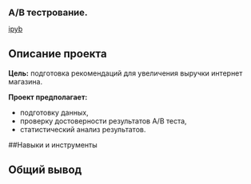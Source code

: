 <span style="font-size: 18px;"><b> А/В тестрование. </span></b>

[ipyb](https://github.com/polina508/portfolio/blob/b8401f10f61f5a2618f3f6059b446e6deea02cd2/AB_test/A_B_test.ipynb)

## Описание проекта

**Цель:** подготовка рекомендаций для увеличения выручки интернет магазина.

**Проект предполагает:**

- подготовку данных,
- проверку достоверности результатов А/В теста,
- статистический анализ результатов.

##Навыки и инструменты



## Общий вывод
